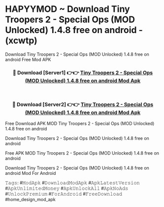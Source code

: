 # HAPYYMOD ~ Download Tiny Troopers 2 - Special Ops (MOD Unlocked) 1.4.8 free on android - (xcwtp)
Download Tiny Troopers 2 - Special Ops (MOD Unlocked) 1.4.8 free on android Free Mod APK

<div align="center">
<h3>🔴 Download [Server1] 👉👉 <a href="https://apk-comot.site?title=Tiny_Troopers_2_-_Special_Ops_(MOD_Unlocked)_1.4.8_free_on_android">Tiny Troopers 2 - Special Ops (MOD Unlocked) 1.4.8 free on android Mod Apk</a></h3><br>

<h3>🔴 Download [Server2] 👉👉 <a href="https://apk-comot.site?title=Tiny_Troopers_2_-_Special_Ops_(MOD_Unlocked)_1.4.8_free_on_android">Tiny Troopers 2 - Special Ops (MOD Unlocked) 1.4.8 free on android Mod Apk</a></h3>
</div>


Free Download APK MOD Tiny Troopers 2 - Special Ops (MOD Unlocked) 1.4.8 free on android

Download Tiny Troopers 2 - Special Ops (MOD Unlocked) 1.4.8 free on android 

Free APK MOD Tiny Troopers 2 - Special Ops (MOD Unlocked) 1.4.8 free on android 

Download Tiny Troopers 2 - Special Ops (MOD Unlocked) 1.4.8 free on android Mod For Android

𝚃𝚊𝚐𝚜: #𝙼𝚘𝚍𝙰𝚙𝚔 #𝙳𝚘𝚠𝚗𝚕𝚘𝚊𝚍𝙼𝚘𝚍𝙰𝚙𝚔 #𝙰𝚙𝚔𝙻𝚊𝚝𝚎𝚜𝚝𝚅𝚎𝚛𝚜𝚒𝚘𝚗 #𝙰𝚙𝚔𝚄𝚗𝚕𝚒𝚖𝚒𝚝𝚎𝚍𝙼𝚘𝚗𝚎𝚢 #𝙰𝚙𝚔𝚄𝚗𝚕𝚘𝚌𝚔𝙰𝚕𝚕 #𝙰𝚙𝚔𝙽𝚘𝙰𝚍𝚜 #𝚄𝚗𝚕𝚘𝚌𝚔𝙿𝚛𝚎𝚖𝚒𝚞𝚖 #𝙵𝚘𝚛𝙰𝚗𝚍𝚛𝚘𝚒𝚍 #𝙵𝚛𝚎𝚎𝙳𝚘𝚠𝚗𝚕𝚘𝚊𝚍 #home_design_mod_apk